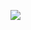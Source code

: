 <a href="https://bentohub.netlify.app/" target="_blank"><img src="https://cloud.appwrite.io/v1/storage/buckets/667d390e003b1971a8be/files/686ebc58002e23c95b3e/preview?project=667d35ca0017fb21fc6c" /></a>
